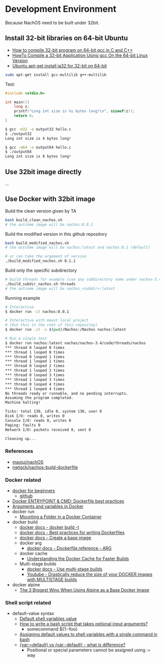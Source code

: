 # Development Environment

Because NachOS need to be built under 32bit.

## Install 32-bit libraries on 64-bit Ubuntu

* [How to compile 32-bit program on 64-bit gcc in C and C++](https://www.geeksforgeeks.org/compile-32-bit-program-64-bit-gcc-c-c/)
* [HowTo Compile a 32-bit Application Using gcc On the 64-bit Linux Version](https://www.cyberciti.biz/tips/compile-32bit-application-using-gcc-64-bit-linux.html)
* [Ubuntu apt-get install ia32 for 32-bit on 64-bit](http://www.sixarm.com/about/ubuntu-apt-get-install-ia32-for-32-bit-on-64-bit.html)

```sh
sudo apt-get install gcc-multilib g++-multilib
```

Test:

```c
#include <stdio.h>

int main(){
    long z;
    printf("Long int size is %i bytes long!\n", sizeof(z));
    return 0;
}
```

```sh
$ gcc -m32 -o output32 hello.c
$ ./output32
Long int size is 4 bytes long!

$ gcc -m64 -o output64 hello.c
$ ./output64
Long int size is 8 bytes long!
```

## Use 32bit image directly

...

## Use Docker with 32bit image

Build the clean version given by TA

```sh
bash build_clean_nachos.sh
# the outcome image will be nachos:0.0.1
```

Build the modified version in this github repository

```sh
bash build_modified_nachos.sh
# the outcome image will be nachos:latest and nachos:0.1 (default)

# or can take the argement of version
./build_modified_nachos.sh 0.1.1
```

Build only the specific subdirectory

```sh
# build threads for example (use any subdirectory name under nachos-3.4/code/)
./build_subdir_nachos.sh threads
# the outcome image will be nachos_<subdir>:latest
```

Running example

```sh
# Interactive
$ docker run -it nachos:0.0.1

# Interactive with mount local project
# (Run this in the root of this repositoy)
$ docker run -it -v $(pwd)/Nachos:/Nachos nachos:latest

# Run a single test
$ docker run nachos:latest nachos/nachos-3.4/code/threads/nachos
*** thread 0 looped 0 times
*** thread 1 looped 0 times
*** thread 0 looped 1 times
*** thread 1 looped 1 times
*** thread 0 looped 2 times
*** thread 1 looped 2 times
*** thread 0 looped 3 times
*** thread 1 looped 3 times
*** thread 0 looped 4 times
*** thread 1 looped 4 times
No threads ready or runnable, and no pending interrupts.
Assuming the program completed.
Machine halting!

Ticks: total 130, idle 0, system 130, user 0
Disk I/O: reads 0, writes 0
Console I/O: reads 0, writes 0
Paging: faults 0
Network I/O: packets received 0, sent 0

Cleaning up...
```

### References

* [maojui/nachOS](https://github.com/maojui/nachOS)
* [nwtgck/nachos-build-dockerfile](https://github.com/nwtgck/nachos-build-dockerfile)

### Docker related

* [docker for beginners](https://docker-curriculum.com/)
  * [github](https://github.com/prakhar1989/docker-curriculum)
* [Docker ENTRYPOINT & CMD: Dockerfile best practices](https://medium.freecodecamp.org/docker-entrypoint-cmd-dockerfile-best-practices-abc591c30e21)
* [Arguments and variables in Docker](https://www.manifold.co/blog/arguments-and-variables-in-docker-94746642f64b)
* docker run
  * [Mounting a Folder in a Docker Container](https://youtu.be/MdRWkqcbLJI)
* docker build
  * [docker docs - docker build -t](https://docs.docker.com/engine/reference/commandline/build/#tag-an-image--t)
  * [docker docs - Best practices for writing Dockerfiles](https://docs.docker.com/v17.09/engine/userguide/eng-image/dockerfile_best-practices/)
  * [docker docs - Create a base image](https://docs.docker.com/v17.09/engine/userguide/eng-image/baseimages/)
  * docker arg
    * [docker docs - Dockerfile reference - ARG](https://docs.docker.com/engine/reference/builder/#arg)
  * docker cache
    * [Understanding the Docker Cache for Faster Builds](https://thenewstack.io/understanding-the-docker-cache-for-faster-builds/)
  * Multi-stage builds
    * [docker docs - Use multi-stage builds](https://docs.docker.com/v17.09/engine/userguide/eng-image/multistage-build/)
    * [Youtube - Drastically reduce the size of your DOCKER images with MULTISTAGE builds](https://youtu.be/KLOdisHW8rQ)
* docker alpine
  * [The 3 Biggest Wins When Using Alpine as a Base Docker Image](https://nickjanetakis.com/blog/the-3-biggest-wins-when-using-alpine-as-a-base-docker-image)

### Shell script related

* default-value syntax
  * [Default shell variables value](https://bash.cyberciti.biz/guide/Default_shell_variables_value)
  * [How to write a bash script that takes optional input arguments?](https://stackoverflow.com/questions/9332802/how-to-write-a-bash-script-that-takes-optional-input-arguments/33419280)
    * somecommand ${1:-foo}
  * [Assigning default values to shell variables with a single command in bash](https://stackoverflow.com/questions/2013547/assigning-default-values-to-shell-variables-with-a-single-command-in-bash)
  * [{var:=default} vs {var:-default} - what is difference?](https://stackoverflow.com/questions/24405606/var-default-vs-var-default-what-is-difference)
    * Positional or special parameters cannot be assigned using := way
